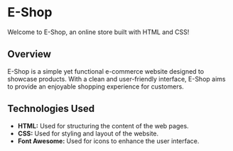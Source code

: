 # E-Shop

Welcome to E-Shop, an online store built with HTML and CSS!

## Overview

E-Shop is a simple yet functional e-commerce website designed to showcase products. With a clean and user-friendly interface, E-Shop aims to provide an enjoyable shopping experience for customers.


## Technologies Used

- **HTML:** Used for structuring the content of the web pages.
- **CSS:** Used for styling and layout of the website.
- **Font Awesome:** Used for icons to enhance the user interface.

